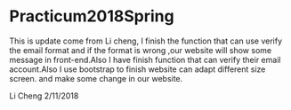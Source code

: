 # Practicum2018Spring
This is update come from Li cheng, I finish the function that can use verify the email format and if the format is wrong ,our website will show some message in front-end.Also I have finish function that can verify their email account.Also I use bootstrap to finish website can adapt different size screen. and make some change in our website. 

Li Cheng 
2/11/2018  


